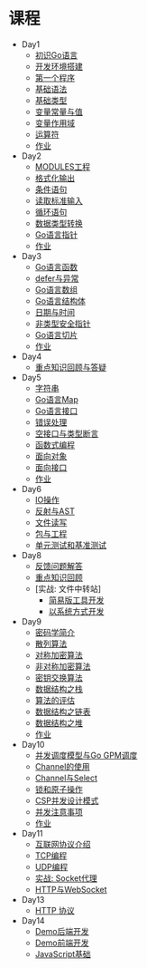 # 课程

* Day1
  * [初识Go语言](./zh-cn/base/hello_go.md)
  * [开发环境搭建](./zh-cn/base/install.md)
  * [第一个程序](./zh-cn/base/hello_world.md)
  * [基础语法](./zh-cn/base/syntax.md)
  * [基础类型](./zh-cn/base/data_struct.md)
  * [变量常量与值](./zh-cn/base/var_value.md)
  * [变量作用域](./zh-cn/base/scope.md)
  * [运算符](./zh-cn/base/operate.md)
  * [作业](./day01/README.md)
* Day2
  * [MODULES工程](./zh-cn/base/modules.md)
  * [格式化输出](./zh-cn/base/fmt_out.md)
  * [条件语句](./zh-cn/base/if.md)
  * [读取标准输入](./zh-cn/base/fmt_in.md)
  * [循环语句](./zh-cn/base/for.md)
  * [数据类型转换](./zh-cn/base/strconv.md)
  * [Go语言指针](./zh-cn/base/pointer.md)
  * [作业](./day02/README.md)
* Day3
  * [Go语言函数](./zh-cn/base/func.md)
  * [defer与异常](./zh-cn/base/error.md)
  * [Go语言数组](./zh-cn/base/array.md)
  * [Go语言结构体](./zh-cn/base/struct.md)
  * [日期与时间](./zh-cn/base/time.md)
  * [非类型安全指针](./zh-cn/base/unsafe_pointer.md)
  * [Go语言切片](./zh-cn/base/slice.md)
  * [作业](./day03/README.md)
* Day4
  * [重点知识回顾与答疑](./day4/README.md)
* Day5
  * [字符串](./zh-cn/base/string.md)
  * [Go语言Map](./zh-cn/base/map.md)
  * [Go语言接口](./zh-cn/base/interface.md)
  * [错误处理](./zh-cn/base/oop.md)
  * [空接口与类型断言](./zh-cn/base/oop.md)
  * [函数式编程](./zh-cn/base/fp.md)
  * [面向对象](./zh-cn/base/oop.md)
  * [面向接口](./zh-cn/base/oop.md)
  * [作业](./day04/README.md)
* Day6
  * [IO操作](./zh-cn/base/oop.md)
  * [反射与AST](./zh-cn/base/oop.md)
  * [文件读写](./zh-cn/base/string.md)
  * [包与工程](./zh-cn/base/pkg.md)
  * [单元测试和基准测试](./zh-cn/base/func.md)
* Day8
  * [反馈问题解答](./day08/question.md)
  * [重点知识回顾](./zh-cn/base/oop.md)
  * [实战: 文件中转站]
    * [简易版工具开发](./day08/simple_tool.md)
    * [以系统方式开发](./day08/design.md)
* Day9
  * [密码学简介](./day09/summary.md)
  * [散列算法](./day09/go-hash.md)
  * [对称加密算法](./day09/go-cipher.md)
  * [非对称加密算法](./day09/go-crypto.md)
  * [密钥交换算法](./day09/go-dh.md)
  * [数据结构之栈](./day09/go-stack.md)
  * [算法的评估](./day09/algorithm-perf.md)
  * [数据结构之链表](./day09/go-chain.md)
  * [数据结构之堆](./day09/go-heap.md)
  * [作业](./day09/homework.md)
* Day10
  * [并发调度模型与Go GPM调度](./day10/concurrency_mem.md)
  * [Channel的使用](./day10/channel.md)
  * [Channel与Select](./day10/select.md) 
  * [锁和原子操作](./day10/lock.md)
  * [CSP并发设计模式](./day10/csp-model.md) 
  * [并发注意事项](./day10/tips.md)
  * [作业](./day10/homework.md)
* Day11
  * [互联网协议介绍](./day11/protocol.md)
  * [TCP编程](./day11/tcp.md)
  * [UDP编程](./day11/upd.md)
  * [实战: Socket代理](./day11/websocket.md)
  * [HTTP与WebSocket](./day11/websocket.md)
* Day13
  * [HTTP 协议](./day13/http.md)
* Day14
  * [Demo后端开发](./day14/demo-api.md)
  * [Demo前端开发](./day14/demo-ui.md)
  * [JavaScript基础](./day14/javascript.md)
 

